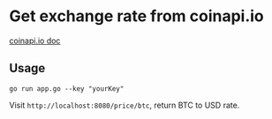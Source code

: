 # Get exchange rate from coinapi.io
[coinapi.io doc](https://docs.coinapi.io/market-data/rest-api/exchange-rates)
## Usage

```
go run app.go --key "yourKey"
```

Visit `http://localhost:8080/price/btc`, return BTC to USD rate.
